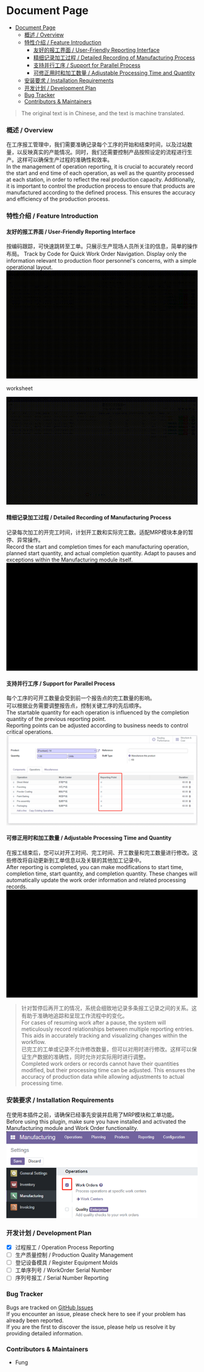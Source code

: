 
# Document Page

<!-- TOC -->
* [Document Page](#document-page)
    * [概述 / Overview](#概述--overview)
    * [特性介绍 / Feature Introduction](#特性介绍--feature-introduction)
      * [友好的报工界面 / User-Friendly Reporting Interface](#友好的报工界面--user-friendly-reporting-interface)
      * [精细记录加工过程 / Detailed Recording of Manufacturing Process](#精细记录加工过程--detailed-recording-of-manufacturing-process)
      * [支持并行工序 / Support for Parallel Process](#支持并行工序--support-for-parallel-process)
      * [可修正用时和加工数量 / Adjustable Processing Time and Quantity](#可修正用时和加工数量--adjustable-processing-time-and-quantity)
    * [安装要求 / Installation Requirements](#安装要求--installation-requirements)
    * [开发计划 / Development Plan](#开发计划--development-plan)
    * [Bug Tracker](#bug-tracker)
    * [Contributors & Maintainers](#contributors--maintainers)
<!-- TOC -->

> The original text is in Chinese, and the text is machine translated.
### 概述 / Overview
在工序报工管理中，我们需要准确记录每个工序的开始和结束时间，以及过站数量，以反映真实的产能情况。同时，我们还需要控制产品按照设定的流程进行生产。这样可以确保生产过程的准确性和效率。  
In the management of operation reporting, it is crucial to accurately record the start and end time of each 
operation, as well as the quantity processed at each station, in order to reflect the real production capacity.
Additionally, it is important to control the production process to ensure that products are manufactured 
according to the defined process. This ensures the accuracy and efficiency of the production process.

### 特性介绍 / Feature Introduction
#### 友好的报工界面 / User-Friendly Reporting Interface
按编码跟踪，可快速跳转至工单。只展示生产现场人员所关注的信息，简单的操作布局。
Track by Code for Quick Work Order Navigation. Display only the information relevant to production floor personnel's concerns, with a simple operational layout.  
![](static/description/Demo2.gif)  

worksheet  

![](static/description/Demo3.gif)

#### 精细记录加工过程 / Detailed Recording of Manufacturing Process
记录每次加工的开完工时间，计划开工数和实际完工数。适配MRP模块本身的暂停、异常操作。  
Record the start and completion times for each manufacturing operation, planned start quantity, and actual completion quantity. Adapt to pauses and exceptions within the Manufacturing module itself.  
![](static/description/Demo1.gif)

#### 支持并行工序 / Support for Parallel Process
每个工序的可开工数量会受到前一个报告点的完工数量的影响。  
可以根据业务需要调整报告点，控制关键工序的先后顺序。  
The startable quantity for each operation is influenced by the completion quantity of the previous reporting point.  
Reporting points can be adjusted according to business needs to control critical operations.  
![](static/description/Demo5.png)

#### 可修正用时和加工数量 / Adjustable Processing Time and Quantity
在报工结束后，您可以对开工时间、完工时间、开工数量和完工数量进行修改。这些修改将自动更新到工单信息以及关联的其他加工记录中。  
After reporting is completed, you can make modifications to start time, completion time, start quantity, and completion quantity. These changes will automatically update the work order information and related processing records.  
![](static/description/Demo4.gif)

> 针对暂停后再开工的情况，系统会细致地记录多条报工记录之间的关系。这有助于准确地追踪和呈现工作流程中的变化。  
> For cases of resuming work after a pause, the system will meticulously record relationships between multiple reporting entries. This aids in accurately tracking and visualizing changes within the workflow.  
> 已完工的工单或记录不允许修改数量，但可以对用时进行修改。这样可以保证生产数据的准确性，同时允许对实际用时进行调整。  
> Completed work orders or records cannot have their quantities modified, but their processing time can be adjusted. This ensures the accuracy of production data while allowing adjustments to actual processing time.

### 安装要求 / Installation Requirements
在使用本插件之前，请确保已经事先安装并启用了MRP模块和工单功能。  
Before using this plugin, make sure you have installed and activated the Manufacturing module and Work Order functionality.  
![](static/description/Demo6.png)

### 开发计划 / Development Plan

- [x] 过程报工 / Operation Process Reporting
- [ ] 生产质量控制 / Production Quality Management
- [ ] 登记设备模具 / Register Equipment Molds
- [ ] 工单序列号 / WorkOrder Serial Number
- [ ] 序列号报工 / Serial Number Reporting

### Bug Tracker
Bugs are tracked on [GitHub Issues](https://github.com/fenglander/leas_mes_process_reporting/issues)  
If you encounter an issue, please check here to see if your problem has already been reported.  
If you are the first to discover the issue, please help us resolve it by providing detailed information.

### Contributors & Maintainers

*  Fung

